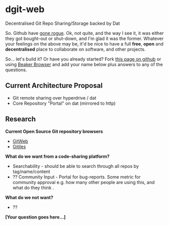# dgit-web
Decentralised Git Repo Sharing/Storage backed by Dat 

So. Github have [gone rogue](https://blogs.microsoft.com/blog/2018/06/04/microsoft-github-empowering-developers/). Ok, not quite, and the way I see it, it was either they got bought-out or shut-down, and I'm glad it was the former. Whatever your feelings on the above may be, it'd be nice to have a full **free**, **open** and **decentralised** place to collaborate on software, and other projects.

So... let's build it? Or have you already started? Fork [this page on github](https://github.com/alexmorley/dgit-web) or using [Beaker Browser](https://beakerbrowser.com/) and add your name below plus answers to any of the questions.


## Current Architecture Proposal
- Git remote sharing over hyperdrive / dat
- Core Repository "Portal" on dat (mirrored to http)

## Research

**Current Open Source Git repository browsers**
- [GitWeb](https://git.kernel.org/pub/scm/git/git.git/tree/gitweb)
- [Gitiles](https://github.com/google/gitiles)

**What do we want from a code-sharing platform?**
- Searchability - should be able to search through all repos by tag/name/content
- ?? Community Input - Portal for bug-reports. Some metric for community approval e.g. how many other people are using this, and what do they think .

**What do we not want?**
- ??



**[Your question goes here...]**
